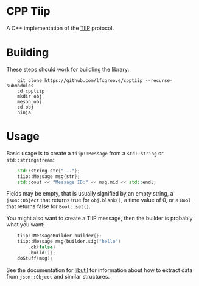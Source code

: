 # CPP Tiip

A C++ implementation of the [TIIP](https://github.com/whitelizard/tiip) protocol.

# Building

These steps should work for buildling the library:

```
    git clone https://github.com/lfxgroove/cpptiip --recurse-submodules
    cd cpptiip
    mkdir obj
    meson obj
    cd obj
    ninja
```

# Usage
Basic usage is to create a `tiip::Message` from a `std::string` or `std::stringstream`:

```c++
    std::string str{"..."};
    tiip::Message msg{str};
    std::cout << "Message ID:" << msg.mid << std::endl;
```

Fields may be empty, that is usually signified by an empty string, a `json::Object` that returns
true for `obj.blank()`, a time value of 0, or a `Bool` that returns false for `Bool::set()`.

You might also want to create a TIIP message, then the builder is probably what you want:

```c++
    tiip::MessageBuilder builder{};
    tiip::Message msg{builder.sig("hello")
        .ok(false)
        .build()};
    doStuff(msg);
```

See the documentation for [libutil](https://github.com/lfxgroove/cpplibutil.git) for information
about how to extract data from `json::Object` and similar structures.
    